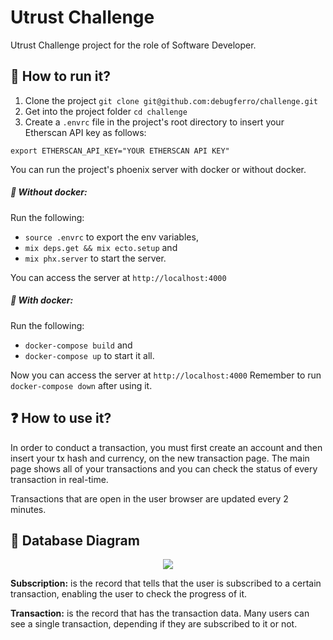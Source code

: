 # Utrust Challenge

Utrust Challenge project for the role of Software Developer.

## 🚀 How to run it?

1. Clone the project `git clone git@github.com:debugferro/challenge.git`
2. Get into the project folder `cd challenge`
3. Create a `.envrc` file in the project's root directory to insert your Etherscan API key as follows:

```
export ETHERSCAN_API_KEY="YOUR ETHERSCAN API KEY"
```

You can run the project's phoenix server with docker or without docker.

##### 🤖 Without docker:

Run the following:

- `source .envrc` to export the env variables,
- `mix deps.get && mix ecto.setup` and
- `mix phx.server` to start the server.

You can access the server at `http://localhost:4000`

##### 🐳 With docker:

Run the following:

- `docker-compose build` and
- `docker-compose up` to start it all.

Now you can access the server at `http://localhost:4000`
Remember to run `docker-compose down` after using it.

## ❓ How to use it?

In order to conduct a transaction, you must first create an account and then insert your tx hash and currency, on the new transaction page. 
The main page shows all of your transactions and you can check the status of every transaction in real-time.

Transactions that are open in the user browser are updated every 2 minutes.

## 💾 Database Diagram

<p align="center">
   <img src="https://i.imgur.com/4iIU7hb.png">
</p>

**Subscription:** is the record that tells that the user is subscribed to a certain transaction, enabling the user to check the progress of it.

**Transaction:** is the record that has the transaction data. Many users can see a single transaction, depending if they are subscribed to it or not.
